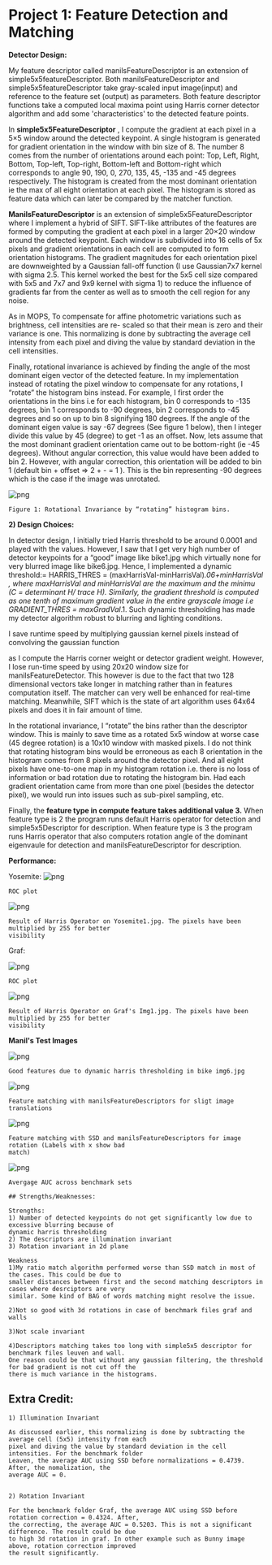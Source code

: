# Project 1: Feature Detection and Matching

**Detector Design:**

My feature descriptor called manilsFeatureDescriptor is an extension of simple5x5featureDescriptor.
Both manilsFeatureDescriptor and simple5x5featureDescriptor take gray-scaled input image(input) and
reference to the feature set (output) as parameters. Both feature descriptor functions take a computed
local maxima point using Harris corner detector algorithm and add some 'characteristics' to the detected
feature points.

In **simple5x5FeatureDescriptor** , I compute the gradient at each pixel in a 5×5 window around the
detected keypoint. A single histogram is generated for gradient orientation in the window with bin size
of 8. The number 8 comes from the number of orientations around each point: Top, Left, Right,
Bottom, Top-left, Top-right, Bottom-left and Bottom-right which corresponds to angle 90, 190, 0, 270,
135, 45, -135 and -45 degrees respectively. The histogram is created from the most dominant
orientation ie the max of all eight orientation at each pixel. The histogram is stored as feature data
which can later be compared by the matcher function.

**ManilsFeatureDescriptor** is an extension of simple5x5FeatureDescriptor where I implement a hybrid
of SIFT. SIFT-like attributes of the features are formed by computing the gradient at each pixel in a
larger 20×20 window around the detected keypoint. Each window is subdivided into 16 cells of 5x
pixels and gradient orientations in each cell are computed to form orientation histograms. The gradient
magnitudes for each orientation pixel are downweighted by a Gaussian fall-off function (I use
Gaussian7x7 kernel with sigma 2.5. This kernel worked the best for the 5x5 cell size compared with
5x5 and 7x7 and 9x9 kernel with sigma 1) to reduce the influence of gradients far from the center as
well as to smooth the cell region for any noise.

As in MOPS, To compensate for affine photometric variations such as brightness, cell intensities are re-
scaled so that their mean is zero and their variance is one. This normalizing is done by subtracting the
average cell intensity from each pixel and diving the value by standard deviation in the cell intensities.

Finally, rotational invariance is achieved by finding the angle of the most dominant eigen vector of the
detected feature. In my implementation instead of rotating the pixel window to compensate for any
rotations, I “rotate” the histogram bins instead. For example, I first order the orientations in the bins i.e
for each histogram, bin 0 corresponds to -135 degrees, bin 1 corresponds to -90 degrees, bin 2
corresponds to -45 degrees and so on up to bin 8 signifying 180 degrees. If the angle of the dominant
eigen value is say -67 degrees (See figure 1 below), then I integer divide this value by 45 (degree) to
get -1 as an offset. Now, lets assume that the most dominant gradient orientation came out to be
bottom-right (ie -45 degrees). Without angular correction, this value would have been added to bin 2.
However, with angular correction, this orientation will be added to bin 1 (default bin + offset => 2 + -
= 1 ). This is the bin representing -90 degrees which is the case if the image was unrotated.

![png](imgs/img1.png)
```
Figure 1: Rotational Invariance by “rotating” histogram bins.
```
**2) Design Choices:**

In detector design, I initially tried Harris threshold to be around 0.0001 and played with the values.
However, I saw that I get very high number of detector keypoints for a “good” image like bike1.jpg
which virtually none for very blurred image like bike6.jpg. Hence, I implemented a dynamic
threshold:= HARRIS_THRES = (maxHarrisVal-minHarrisVal)*.06+minHarrisVal , where
maxHarrisVal and minHarrisVal are the maximum and the minimu (C = determinant H/ trace H).
Similarly, the gradient threshold is computed as one tenth of maximum gradient value in the entire
grayscale image i.e GRADIENT_THRES = maxGradVal*.1. Such dynamic thresholding has made my
detector algorithm robust to blurring and lighting conditions.

I save runtime speed by multiplying gaussian kernel pixels instead of convolving the gaussian function


as I compute the Harris corner weight or detector gradient weight. However, I lose run-time speed by
using 20x20 window size for manilsFeatureDetector. This however is due to the fact that two 128
dimensional vectors take longer in matching rather than in features computation itself. The matcher can
very well be enhanced for real-time matching. Meanwhile, SIFT which is the state of art algorithm uses
64x64 pixels and does it in fair amount of time.

In the rotational invariance, I “rotate” the bins rather than the descriptor window. This is mainly to save
time as a rotated 5x5 window at worse case (45 degree rotation) is a 10x10 window with masked
pixels. I do not think that rotating histogram bins would be erroneous as each 8 orientation in the
histogram comes from 8 pixels around the detector pixel. And all eight pixels have one-to-one map in
my histogram rotation i.e. there is no loss of information or bad rotation due to rotating the histogram
bin. Had each gradient orientation came from more than one pixel (besides the detector pixel), we
would run into issues such as sub-pixel sampling, etc.

Finally, the **feature type in compute feature takes additional value 3.** When feature type is 2 the
program runs default Harris operator for detection and simple5x5Descriptor for description. When
feature type is 3 the program runs Harris operator that also computers rotation angle of the dominant
eigenvaule for detection and manilsFeatureDescriptor for description.

**Performance:**

Yosemite:
![png](imgs/plot.roc.yose.png)
```
ROC plot
```
![png](imgs/harris_yose.png)

```
Result of Harris Operator on Yosemite1.jpg. The pixels have been multiplied by 255 for better
visibility
```
Graf:

![png](imgs/plot.roc.graf.png)
```
ROC plot
```
![png](imgs/harris_graf.png)
```
Result of Harris Operator on Graf's Img1.jpg. The pixels have been multiplied by 255 for better
visibility
```
**Manil's Test Images**

![png](imgs/test1.png)
```
Good features due to dynamic harris thresholding in bike img6.jpg
```
![png](imgs/feature_matching1.png)
```
Feature matching with manilsFeatureDescriptors for sligt image translations
```
![png](imgs/feature_matching2.png)
```
Feature matching with SSD and manilsFeatureDescriptors for image rotation (Labels with x show bad
match)
```
![png](imgs/avg_auc.png)
```
Avergage AUC across benchmark sets
```
```
## Strengths/Weaknesses:
```
```
Strengths:
1) Number of detected keypoints do not get significantly low due to excessive blurring because of
dynamic harris thresholding
2) The descriptors are illumination invariant
3) Rotation invariant in 2d plane
```

```
Weakness
1)My ratio match algorithm performed worse than SSD match in most of the cases. This could be due to
smaller distances between first and the second matching descriptors in cases where desrciptors are very
similar. Some kind of BAG of words matching might resolve the issue.

2)Not so good with 3d rotations in case of benchmark files graf and walls

3)Not scale invariant

4)Descriptors matching takes too long with simple5x5 descriptor for benchmark files leuven and wall.
One reason could be that without any gaussian filtering, the threshold for bad gradient is not cut off the
there is much variance in the histograms.
```

## Extra Credit:

```
1) Illumination Invariant

As discussed earlier, this normalizing is done by subtracting the average cell (5x5) intensity from each
pixel and diving the value by standard deviation in the cell intensities. For the benchmark folder
Leaven, the average AUC using SSD before normalizations = 0.4739. After, the nomalization, the
average AUC = 0.


2) Rotation Invariant

For the benchmark folder Graf, the average AUC using SSD before rotation correction = 0.4324. After,
the correcting, the average AUC = 0.5203. This is not a significant difference. The result could be due
to high 3d rotation in graf. In other example such as Bunny image above, rotation correction improved
the result significantly.

```

